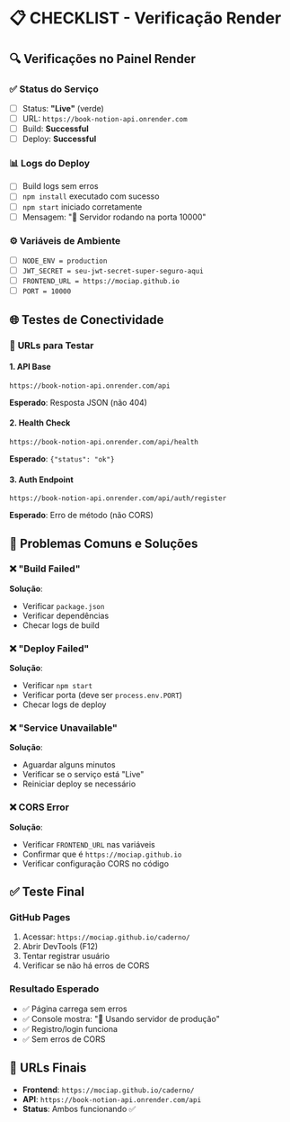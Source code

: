 # 📋 CHECKLIST - Verificação Render

## 🔍 **Verificações no Painel Render**

### ✅ **Status do Serviço**
- [ ] Status: **"Live"** (verde)
- [ ] URL: `https://book-notion-api.onrender.com`
- [ ] Build: **Successful**
- [ ] Deploy: **Successful**

### 📊 **Logs do Deploy**
- [ ] Build logs sem erros
- [ ] `npm install` executado com sucesso
- [ ] `npm start` iniciado corretamente
- [ ] Mensagem: "🚀 Servidor rodando na porta 10000"

### ⚙️ **Variáveis de Ambiente**
- [ ] `NODE_ENV = production`
- [ ] `JWT_SECRET = seu-jwt-secret-super-seguro-aqui`
- [ ] `FRONTEND_URL = https://mociap.github.io`
- [ ] `PORT = 10000`

## 🌐 **Testes de Conectividade**

### 🔗 **URLs para Testar**

#### **1. API Base**
```
https://book-notion-api.onrender.com/api
```
**Esperado**: Resposta JSON (não 404)

#### **2. Health Check**
```
https://book-notion-api.onrender.com/api/health
```
**Esperado**: `{"status": "ok"}`

#### **3. Auth Endpoint**
```
https://book-notion-api.onrender.com/api/auth/register
```
**Esperado**: Erro de método (não CORS)

## 🚨 **Problemas Comuns e Soluções**

### ❌ **"Build Failed"**
**Solução**: 
- Verificar `package.json`
- Verificar dependências
- Checar logs de build

### ❌ **"Deploy Failed"**
**Solução**:
- Verificar `npm start`
- Verificar porta (deve ser `process.env.PORT`)
- Checar logs de deploy

### ❌ **"Service Unavailable"**
**Solução**:
- Aguardar alguns minutos
- Verificar se o serviço está "Live"
- Reiniciar deploy se necessário

### ❌ **CORS Error**
**Solução**:
- Verificar `FRONTEND_URL` nas variáveis
- Confirmar que é `https://mociap.github.io`
- Verificar configuração CORS no código

## ✅ **Teste Final**

### **GitHub Pages**
1. Acessar: `https://mociap.github.io/caderno/`
2. Abrir DevTools (F12)
3. Tentar registrar usuário
4. Verificar se não há erros de CORS

### **Resultado Esperado**
- ✅ Página carrega sem erros
- ✅ Console mostra: "🚀 Usando servidor de produção"
- ✅ Registro/login funciona
- ✅ Sem erros de CORS

## 🎯 **URLs Finais**
- **Frontend**: `https://mociap.github.io/caderno/`
- **API**: `https://book-notion-api.onrender.com/api`
- **Status**: Ambos funcionando ✅